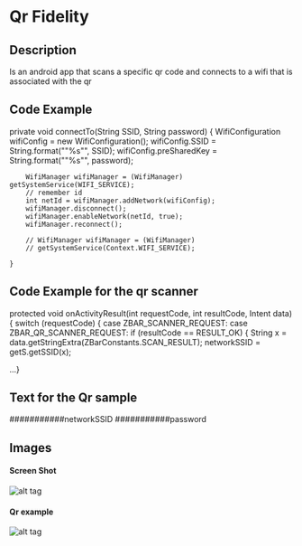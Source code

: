 # Qr Fidelity

## Description
Is an android app that scans a specific qr code and connects to a wifi that is associated with the qr

## Code Example

private void connectTo(String SSID, String password) {
		WifiConfiguration wifiConfig = new WifiConfiguration();
		wifiConfig.SSID = String.format("\"%s\"", SSID);
		wifiConfig.preSharedKey = String.format("\"%s\"", password);

		WifiManager wifiManager = (WifiManager) getSystemService(WIFI_SERVICE);
		// remember id
		int netId = wifiManager.addNetwork(wifiConfig);
		wifiManager.disconnect();
		wifiManager.enableNetwork(netId, true);
		wifiManager.reconnect();

		// WifiManager wifiManager = (WifiManager)
		// getSystemService(Context.WIFI_SERVICE);

	}

## Code Example for the qr scanner

protected void onActivityResult(int requestCode, int resultCode, Intent data) {
		switch (requestCode) {
		case ZBAR_SCANNER_REQUEST:
		case ZBAR_QR_SCANNER_REQUEST:
			if (resultCode == RESULT_OK) {
				String x = data.getStringExtra(ZBarConstants.SCAN_RESULT);
				networkSSID = getS.getSSID(x);

...}

## Text for the Qr sample
###########<ssid>networkSSID</ssid> 
###########<pass>password</pass>


## Images

#### Screen Shot
![alt tag](https://raw.githubusercontent.com/Kitsopappas/Qr-Fidelity/master/images/img1.jpg)


#### Qr example

![alt tag](https://raw.githubusercontent.com/Kitsopappas/Qr-Fidelity/master/images/qr_sample.png)
